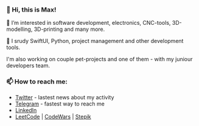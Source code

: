 ### 👋 Hi, this is Max!
👀 I’m interested in software development, electronics, CNC-tools, 3D-modelling, 3D-printing and many more.

🌱 I srudy SwiftUI, Python, project management and other development tools.

I'm also working on couple pet-projects and one of them - with my juniour developers team.
### 📫 How to reach me:
- [Twitter](https://twitter.com/immmax_25) - lastest news about my activity
- [Telegram](https://http://t.me/immmax) - fastest way to reach me
- [LinkedIn](https://www.linkedin.com/in/maxim-datskiy)
- [LeetCode](https://leetcode.com/immmax/) | [CodeWars](https://www.codewars.com/users/immmax) | [Stepik](https://stepik.org/users/525951056)

<!---
immmax/immmax is a ✨ special ✨ repository because its `README.md` (this file) appears on your GitHub profile.
You can click the Preview link to take a look at your changes.
--->
